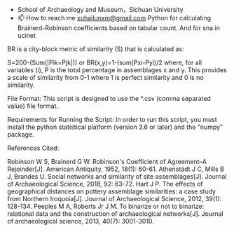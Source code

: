- School of Archaeology and Museum，Sichuan University
- 📫 How to reach me xuhailunxm@gmail.com
 Python for calculating Brainerd-Robinson coefficients based on tabular count. And for sna in ucinet

BR is a city-block metric of similarity (S) that is calculated as:

S=200-(Sum(|Pik=Pjk|))
or 
BR(x,y)=1-(sum(Pxi-Pyi)/2
where, for all variables (i), P is the total percentage in assemblages x and y. This provides a scale of similarity from 0-1 where 1 is perfect similarity and 0 is no similarity.

File Format: This script is designed to use the *.csv (comma separated value) file format.

Requirements for Running the Script: In order to run this script, you must install the python statistical platform (version 3.6 or later) and the "numpy" package.

References Cited:

Robinson W S, Brainerd G W. Robinson's Coefficient of Agreement–A Rejoinder[J]. American Antiquity, 1952, 18(1): 60-61.
Athenstädt J C, Mills B J, Brandes U. Social networks and similarity of site assemblages[J]. Journal of Archaeological Science, 2018, 92: 63-72.
Hart J P. The effects of geographical distances on pottery assemblage similarities: a case study from Northern Iroquoia[J]. Journal of Archaeological Science, 2012, 39(1): 128-134.
Peeples M A, Roberts Jr J M. To binarize or not to binarize: relational data and the construction of archaeological networks[J]. Journal of archaeological science, 2013, 40(7): 3001-3010.
